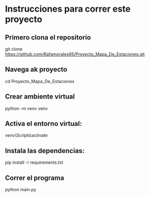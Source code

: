 # Instrucciones para correr este proyecto

## Primero clona el repositorio
git clone https://github.com/Rafamorales95/Proyecto_Mapa_De_Estaciones.git

## Navega ak proyecto
cd Proyecto_Mapa_De_Estaciones

## Crear ambiente virtual
python -m venv venv

## Activa el entorno virtual:
venv\Scripts\activate

## Instala las dependencias:
pip install -r requirements.txt

## Correr el programa
python main.py
